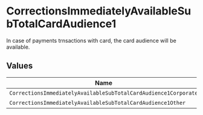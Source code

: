 # CorrectionsImmediatelyAvailableSubTotalCardAudience1

In case of payments trnsactions with card, the card audience will be available.


## Values

| Name                                                            | Value                                                           |
| --------------------------------------------------------------- | --------------------------------------------------------------- |
| `CorrectionsImmediatelyAvailableSubTotalCardAudience1Corporate` | corporate                                                       |
| `CorrectionsImmediatelyAvailableSubTotalCardAudience1Other`     | other                                                           |
